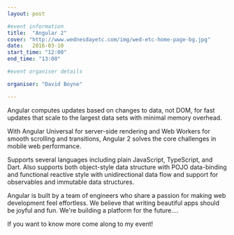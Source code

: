 ```yaml
---
layout: post

#event information
title:  "Angular 2"
cover: "http://www.wednesdayetc.com/img/wed-etc-home-page-bg.jpg"
date:   2016-03-10
start_time: "12:00"
end_time: "13:00"

#event organiser details

organiser: "David Boyne"

---
```


Angular computes updates based on changes to data, not DOM, for fast updates that scale to the largest data sets with minimal memory overhead.

With Angular Universal for server-side rendering and Web Workers for smooth scrolling and transitions, Angular 2 solves the core challenges in mobile web performance.

Supports several languages including plain JavaScript, TypeScript, and Dart. Also supports both object-style data structure with POJO data-binding and functional reactive style with unidirectional data flow and support for observables and immutable data structures.

Angular is built by a team of engineers who share a passion for making web development feel effortless. We believe that writing beautiful apps should be joyful and fun. We're building a platform for the future....

If you want to know more come along to my event!
